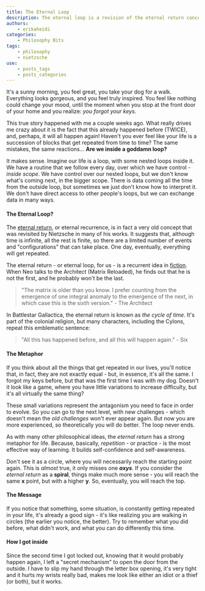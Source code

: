 ```yaml
---
title: The Eternal Loop
description: The eternal loop is a revision of the eternal return concept. Imagine our life is a loop, with some nested loops inside it. We have control over our nested loops, but we don't know what's coming next, in the bigger scope.
authors:
    - erikaheidi
categories:
    - Philosophy Bits
tags:
    - philosophy
    - nietzsche
use:
    - posts_tags
    - posts_categories
---
```


It's a sunny morning, you feel great, you take your dog for a walk. Everything looks gorgeous, and you feel truly inspired.
You feel like nothing could change your mood, until the moment when you stop at the front door of your home and you realize: _you forgot your keys_.

This true story happened with me a couple weeks ago. What really drives me crazy about it is the fact that this
already happened before (TWICE), and, perhaps, it will all happen again! Haven't you ever feel like your life is a succession of blocks that get repeated from time to time?
The same mistakes, the same reactions... **Are we inside a goddamn loop?**

It makes sense. Imagine our life is a loop, with some nested loops inside it. We have a routine that we follow every day, over which we have control - _inside scope_. We have control over our nested loops, but we don't know what's coming next, in the bigger scope.
There is data coming all the time from the outside loop, but sometimes we just don't know how to interpret it. We don't have direct access
to other people's loops, but we can exchange data in many ways.

#### The Eternal Loop?

The [eternal return](http://en.wikipedia.org/wiki/Eternal_return), or eternal recurrence, is in fact a very old concept that was revisited by Nietzsche
in many of his works. It suggests that, although time is infinite, all the rest is finite, so there are a limited number of events and "configurations" that can
take place. One day, eventually, everything will get repeated.

The eternal return - or eternal loop, for us - is a recurrent idea in [fiction](http://tvtropes.org/pmwiki/pmwiki.php/Main/EternalRecurrence). When Neo talks to the Architect (Matrix Reloaded), he finds out that he is not the first,
and he probably won't be the last.

> "The matrix is older than you know. I prefer counting from the emergence of one integral anomaly to the emergence of the next, in which case this is the sixth version." - The Architect

In Battlestar Gallactica, the eternal return is known as _the cycle of time_. It's part of the colonial religion, but many characters, including the Cylons, repeat this emblematic sentence:

> "All this has happened before, and all this will happen again." - Six

#### The Metaphor

If you think about all the things that get repeated in our lives, you'll notice that, in fact, they are not exactly equal - but, in essence, it's all the same. I forgot my keys before, but that
was the first time I was with my dog. Doesn't it look like a game, where you have little variations to increase difficulty, but it's all virtually the same thing?

These small variations represent the antagonism you need to face in order to evolve. So you can go to the next level, with new challenges - which doesn't mean the _old challenges_
won't ever appear again. But now you are more experienced, so theoretically you will do better. The loop never ends.

As with many other philosophical ideas, the _eternal return_ has a strong metaphor for life. Because, basically, _repetition_ - or practice - is the most effective way of learning.
 It builds self-confidence and self-awareness.

Don't see it as a circle, where you will necessarily reach the starting point again. This is _almost_ true, it only
misses one **_axys_**. If you consider the _eternal return_ as a **spiral**, things make much more sense - you will reach the same **x** point, but with a higher **y**. So, eventually, you will reach the top.

#### The Message

If you notice that something, some situation, is constantly getting repeated in your life, it's already a good sign - it's like realizing you are walking in circles (the earlier you notice, the better).
Try to remember what you did before, what didn't work, and what you can do differently this time.

#### How I got inside

Since the second time I got locked out, knowing that it would probably happen again, I left a "secret mechanism" to open the door from the outside. I have to slip my hand through the letter box opening,
it's very tight and it hurts my wrists really bad, makes me look like either an idiot or a thief (or both), but it works.